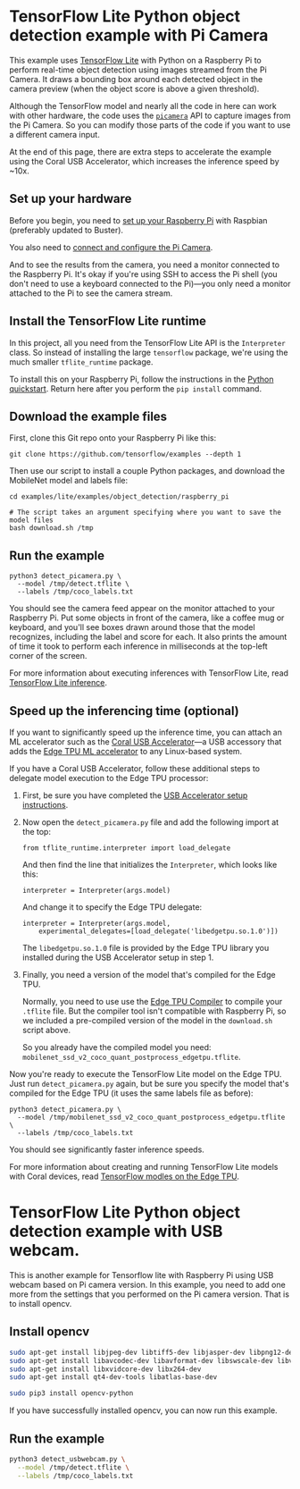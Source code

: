 # TensorFlow Lite Python object detection example with Pi Camera

This example uses [TensorFlow Lite](https://tensorflow.org/lite) with Python
on a Raspberry Pi to perform real-time object detection using images
streamed from the Pi Camera. It draws a bounding box around each detected
object in the camera preview (when the object score is above a given threshold).

Although the TensorFlow model and nearly all the code in here can work with
other hardware, the code uses the [`picamera`](
https://picamera.readthedocs.io/en/latest/) API to capture images from the Pi
Camera. So you can modify those parts of the code if you want to use a different
camera input.

At the end of this page, there are extra steps to accelerate the example using
the Coral USB Accelerator, which increases the inference speed by ~10x.


## Set up your hardware

Before you begin, you need to [set up your Raspberry Pi](
https://projects.raspberrypi.org/en/projects/raspberry-pi-setting-up) with
Raspbian (preferably updated to Buster).

You also need to [connect and configure the Pi Camera](
https://www.raspberrypi.org/documentation/configuration/camera.md).

And to see the results from the camera, you need a monitor connected
to the Raspberry Pi. It's okay if you're using SSH to access the Pi shell
(you don't need to use a keyboard connected to the Pi)—you only need a monitor
attached to the Pi to see the camera stream.


## Install the TensorFlow Lite runtime

In this project, all you need from the TensorFlow Lite API is the `Interpreter`
class. So instead of installing the large `tensorflow` package, we're using the
much smaller `tflite_runtime` package.

To install this on your Raspberry Pi, follow the instructions in the
[Python quickstart](https://www.tensorflow.org/lite/guide/python).
Return here after you perform the `pip install` command.


## Download the example files

First, clone this Git repo onto your Raspberry Pi like this:

```
git clone https://github.com/tensorflow/examples --depth 1
```

Then use our script to install a couple Python packages, and
download the MobileNet model and labels file:

```
cd examples/lite/examples/object_detection/raspberry_pi

# The script takes an argument specifying where you want to save the model files
bash download.sh /tmp
```


## Run the example

```
python3 detect_picamera.py \
  --model /tmp/detect.tflite \
  --labels /tmp/coco_labels.txt
```

You should see the camera feed appear on the monitor attached to your Raspberry
Pi. Put some objects in front of the camera, like a coffee mug or keyboard, and
you'll see boxes drawn around those that the model recognizes, including the
label and score for each. It also prints the amount of time it took
to perform each inference in milliseconds at the top-left corner of the screen.

For more information about executing inferences with TensorFlow Lite, read
[TensorFlow Lite inference](https://www.tensorflow.org/lite/guide/inference).


## Speed up the inferencing time (optional)

If you want to significantly speed up the inference time, you can attach an
ML accelerator such as the [Coral USB Accelerator](
https://coral.withgoogle.com/products/accelerator)—a USB accessory that adds
the [Edge TPU ML accelerator](https://coral.withgoogle.com/docs/edgetpu/faq/)
to any Linux-based system.

If you have a Coral USB Accelerator, follow these additional steps to
delegate model execution to the Edge TPU processor:

1.  First, be sure you have completed the [USB Accelerator setup instructions](
    https://coral.withgoogle.com/docs/accelerator/get-started/).

2.  Now open the `detect_picamera.py` file and add the following import at
    the top:

    ```
    from tflite_runtime.interpreter import load_delegate
    ```

    And then find the line that initializes the `Interpreter`, which looks like
    this:

    ```
    interpreter = Interpreter(args.model)
    ```

    And change it to specify the Edge TPU delegate:

    ```
    interpreter = Interpreter(args.model,
        experimental_delegates=[load_delegate('libedgetpu.so.1.0')])
    ```

    The `libedgetpu.so.1.0` file is provided by the Edge TPU library you
    installed during the USB Accelerator setup in step 1.

3.  Finally, you need a version of the model that's compiled for the Edge TPU.

    Normally, you need to use use the [Edge TPU Compiler](
    https://coral.withgoogle.com/docs/edgetpu/compiler/) to compile your
    `.tflite` file. But the compiler tool isn't compatible with Raspberry
    Pi, so we included a pre-compiled version of the model in the `download.sh`
    script above.

    So you already have the compiled model you need:
    `mobilenet_ssd_v2_coco_quant_postprocess_edgetpu.tflite`.

Now you're ready to execute the TensorFlow Lite model on the Edge TPU. Just run
`detect_picamera.py` again, but be sure you specify the model that's compiled
for the Edge TPU (it uses the same labels file as before):

```
python3 detect_picamera.py \
  --model /tmp/mobilenet_ssd_v2_coco_quant_postprocess_edgetpu.tflite \
  --labels /tmp/coco_labels.txt
```

You should see significantly faster inference speeds.

For more information about creating and running TensorFlow Lite models with
Coral devices, read [TensorFlow modles on the Edge TPU](
https://coral.withgoogle.com/docs/edgetpu/models-intro/).



# TensorFlow Lite Python object detection example with USB webcam.

This is another example for Tensorflow lite with Raspberry Pi using USB webcam based on Pi camera version. In this example, you need to add one more from the settings that you performed on the Pi camera version. That is to install opencv.


## Install opencv

```bash
sudo apt-get install libjpeg-dev libtiff5-dev libjasper-dev libpng12-dev
sudo apt-get install libavcodec-dev libavformat-dev libswscale-dev libv4l-dev
sudo apt-get install libxvidcore-dev libx264-dev
sudo apt-get install qt4-dev-tools libatlas-base-dev

sudo pip3 install opencv-python
```

If you have successfully installed opencv, you can now run this example.


## Run the example


```bash
python3 detect_usbwebcam.py \
  --model /tmp/detect.tflite \
  --labels /tmp/coco_labels.txt
```